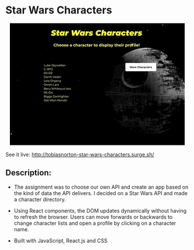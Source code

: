 # Star Wars Characters

<p align="center">
  <img src="https://github.com/TobiasNorton/star-wars-characters/blob/master/src/StarWars.gif?raw=true" alt="Star Wars character animation"/>
</p>

See it live: http://tobiasnorton-star-wars-characters.surge.sh/

## Description:

- The assignment was to choose our own API and create an app based on the kind of data the API delivers. I decided on a Star Wars API and made a character directory.

- Using React components, the DOM updates dynamically without having to refresh the browser. Users can move forwards or backwards to change character lists and open a profile by clicking on a character name.

- Built with JavaScript, React.js and CSS
